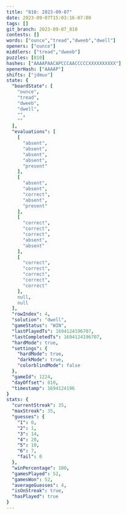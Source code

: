 ```yaml
---
title: "810: 2023-09-07"
date: 2023-09-07T15:03:16-07:00
tags: []
git_branch: 2023-09-07_810
contests: []
words: ["ounce","tread","dweeb","dwell"]
openers: ["ounce"]
middlers: ["tread","dweeb"]
puzzles: [810]
hashes: ["AAAAPAACAPCCCAACCCCCXXXXXXXXXX"]
openerHash: ["AAAAP"]
shifts: ["jdmuv"]
state: {
  "boardState": [
    "ounce",
    "tread",
    "dweeb",
    "dwell",
    "",
    ""
  ],
  "evaluations": [
    [
      "absent",
      "absent",
      "absent",
      "absent",
      "present"
    ],
    [
      "absent",
      "absent",
      "correct",
      "absent",
      "present"
    ],
    [
      "correct",
      "correct",
      "correct",
      "absent",
      "absent"
    ],
    [
      "correct",
      "correct",
      "correct",
      "correct",
      "correct"
    ],
    null,
    null
  ],
  "rowIndex": 4,
  "solution": "dwell",
  "gameStatus": "WIN",
  "lastPlayedTs": 1694124196707,
  "lastCompletedTs": 1694124196707,
  "hardMode": true,
  "settings": {
    "hardMode": true,
    "darkMode": true,
    "colorblindMode": false
  },
  "gameId": 1224,
  "dayOffset": 810,
  "timestamp": 1694124196
}
stats: {
  "currentStreak": 35,
  "maxStreak": 35,
  "guesses": {
    "1": 0,
    "2": 1,
    "3": 14,
    "4": 20,
    "5": 10,
    "6": 7,
    "fail": 0
  },
  "winPercentage": 100,
  "gamesPlayed": 52,
  "gamesWon": 52,
  "averageGuesses": 4,
  "isOnStreak": true,
  "hasPlayed": true
}
---
```

<!-- more -->
